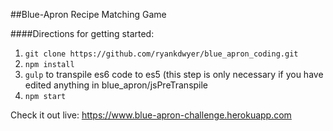 ##Blue-Apron Recipe Matching Game

####Directions for getting started:
1. ```git clone https://github.com/ryankdwyer/blue_apron_coding.git```
2. ```npm install```
3. ```gulp``` to transpile es6 code to es5 (this step is only necessary if you have edited anything in blue_apron/jsPreTranspile
4. ```npm start```


Check it out live: https://www.blue-apron-challenge.herokuapp.com